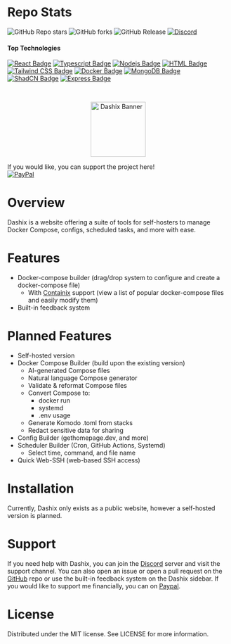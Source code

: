 # Repo Stats
![GitHub Repo stars](https://img.shields.io/github/stars/LukeGus/Dashix?style=flat&label=Stars)
![GitHub forks](https://img.shields.io/github/forks/LukeGus/Dashix?style=flat&label=Forks)
![GitHub Release](https://img.shields.io/github/v/release/LukeGus/Dashix?style=flat&label=Release)
<a href="https://discord.gg/jVQGdvHDrf"><img alt="Discord" src="https://img.shields.io/discord/1347374268253470720"></a>
#### Top Technologies
[![React Badge](https://img.shields.io/badge/-React-61DBFB?style=flat-square&labelColor=black&logo=react&logoColor=61DBFB)](#)
[![Typescript Badge](https://img.shields.io/badge/-Typescript-3178c6?style=flat-square&labelColor=black&logo=typescript&logoColor=3178c6)](#)
[![Nodejs Badge](https://img.shields.io/badge/-Nodejs-3C873A?style=flat-square&labelColor=black&logo=node.js&logoColor=3C873A)](#)
[![HTML Badge](https://img.shields.io/badge/-HTML-E34F26?style=flat-square&labelColor=black&logo=html5&logoColor=E34F26)](#)
[![Tailwind CSS Badge](https://img.shields.io/badge/-TailwindCSS-38B2AC?style=flat-square&labelColor=black&logo=tailwindcss&logoColor=38B2AC)](#)
[![Docker Badge](https://img.shields.io/badge/-Docker-2496ED?style=flat-square&labelColor=black&logo=docker&logoColor=2496ED)](#)
[![MongoDB Badge](https://img.shields.io/badge/-MongoDB-47A248?style=flat-square&labelColor=black&logo=mongodb&logoColor=47A248)](#)
[![ShadCN Badge](https://img.shields.io/badge/-ShadCN_UI-111827?style=flat-square&labelColor=black&logo=tailwindcss&logoColor=38BDF8)](#)
[![Express Badge](https://img.shields.io/badge/-Express.js-000000?style=flat-square&labelColor=black&logo=express&logoColor=white)](#)

<br />
<p align="center">
  <a href="https://github.com/LukeGus/Dashix">
    <img alt="Dashix Banner" src=./public/favicon.ico style="width: 125px; height: auto;">  </a>
</p>

If you would like, you can support the project here!\
[![PayPal](https://img.shields.io/badge/PayPal-00457C?style=for-the-badge&logo=paypal&logoColor=white)](https://paypal.me/LukeGustafson803)

# Overview
Dashix is a website offering a suite of tools for self-hosters to manage Docker Compose, configs, scheduled tasks, and more with ease.

# Features
- Docker-compose builder (drag/drop system to configure and create a docker-compose file)
  - With [Containix](https://github.com/LukeGus/Containix) support (view a list of popular docker-compose files and easily modify them)
- Built-in feedback system

# Planned Features
- Self-hosted version
- Docker Compose Builder (build upon the existing version)
    - AI-generated Compose files
    - Natural language Compose generator
    - Validate & reformat Compose files
    - Convert Compose to:
        - docker run
        - systemd
        - .env usage
    - Generate Komodo .toml from stacks
    - Redact sensitive data for sharing
- Config Builder (gethomepage.dev, and more)
- Scheduler Builder (Cron, GitHub Actions, Systemd)
    - Select time, command, and file name
- Quick Web-SSH (web-based SSH access)

# Installation
Currently, Dashix only exists as a public website, however  a self-hosted version is planned.

# Support
If you need help with Dashix, you can join the [Discord](https://discord.gg/jVQGdvHDrf) server and visit the support channel. You can also open an issue or open a pull request on the [GitHub](https://github.com/LukeGus/Dashix/issues) repo or use the built-in feedback system on the Dashix sidebar.
If you would like to support me financially, you can on [Paypal](https://paypal.me/LukeGustafson803).

# License
Distributed under the MIT license. See LICENSE for more information.